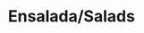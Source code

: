 ---
image: /images/ensalada.jpg
title: Ensalada/Salads
description: |-
    A salad is a dish consisting of a mixture of small pieces of food, usually vegetables.
order: 3
menu: ensalada
---